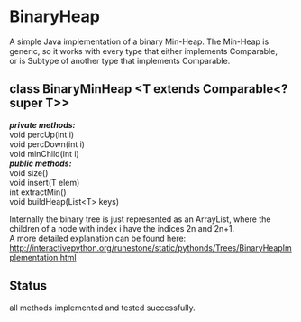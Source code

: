 # BinaryHeap

A simple Java implementation of a binary Min-Heap.
The Min-Heap is generic, so it works with every type that either implements Comparable, <br>
or is Subtype of another type that implements Comparable.<br>

class BinaryMinHeap <T extends Comparable<? super T>>
---
<i><b>private methods:</i></b><br>
void percUp(int i)<br>
void percDown(int i)<br>
void minChild(int i)<br>
<i><b>public methods:</i></b><br>
void size()<br>
void insert(T elem)<br>
int extractMin()<br>
void buildHeap(List&lt;T&gt; keys)<br>

Internally the binary tree is just represented as an ArrayList, where the children of a node with index i have the indices 2n and 2n+1.<br>
A more detailed explanation can be found here: http://interactivepython.org/runestone/static/pythonds/Trees/BinaryHeapImplementation.html

Status
---
all methods implemented and tested successfully.
